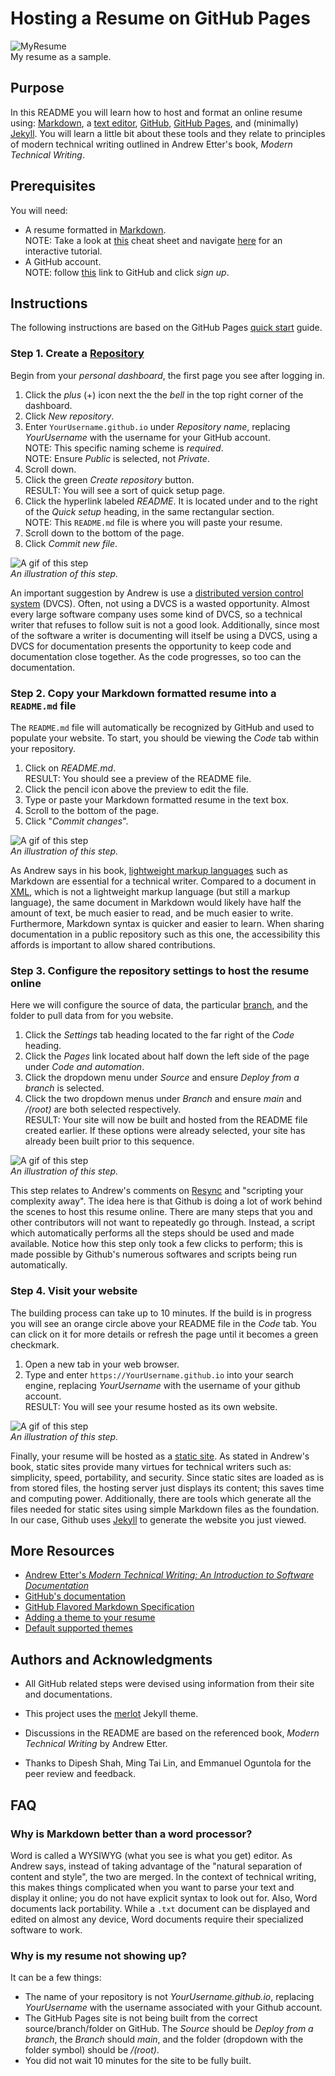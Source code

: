 # Hosting a Resume on GitHub Pages

![MyResume](Resume.gif)  
My resume as a sample.

## Purpose

In this README you will learn how to host and format an online resume using: [Markdown](https://www.markdownguide.org/getting-started/), a [text editor](https://code.visualstudio.com/), [GitHub](https://github.com/), [GitHub Pages](https://pages.github.com/), and (minimally) [Jekyll](https://jekyllrb.com/docs/). You will learn a little bit about these tools and they relate to principles of modern technical writing outlined in Andrew Etter's book, _Modern Technical Writing_.

## Prerequisites

You will need:  

- A resume formatted in [Markdown](https://daringfireball.net/projects/markdown/).  
NOTE: Take a look at [this](https://www.markdownguide.org/cheat-sheet) cheat sheet and navigate [here](https://www.markdowntutorial.com/) for an interactive tutorial.
- A GitHub account.  
NOTE: follow [this](https://github.com/) link to GitHub and click _sign up_.

## Instructions

The following instructions are based on the GitHub Pages [quick start](https://docs.github.com/en/pages/quickstart) guide.

### Step 1. Create a [Repository](https://docs.github.com/en/repositories/creating-and-managing-repositories/about-repositories)

Begin from your _personal dashboard_, the first page you see after logging in.  

1. Click the _plus_ (+) icon next the the _bell_ in the top right corner of the dashboard.
2. Click _New repository_.
3. Enter `YourUsername.github.io` under _Repository name_, replacing _YourUsername_ with the username for your GitHub account.  
NOTE: This specific naming scheme is _required_.  
NOTE: Ensure _Public_ is selected, not _Private_.
4. Scroll down.
5. Click the green _Create repository_ button.  
RESULT: You will see a sort of quick setup page.
6. Click the hyperlink labeled _README_. It is located under and to the right of the _Quick setup_ heading, in the same rectangular section.  
NOTE: This `README.md` file is where you will paste your resume.
7. Scroll down to the bottom of the page.
8. Click _Commit new file_.  

![A gif of this step](Step1.gif)  
_An illustration of this step._

An important suggestion by Andrew is use a [distributed version control system](https://en.wikipedia.org/wiki/Distributed_version_control) (DVCS). Often, not using a DVCS is a wasted opportunity. Almost every large software company uses some kind of DVCS, so a technical writer that refuses to follow suit is not a good look. Additionally, since most of the software a writer is documenting will itself be using a DVCS, using a DVCS for documentation presents the opportunity to keep code and documentation close together. As the code progresses, so too can the documentation.

### Step 2. Copy your Markdown formatted resume into a `README.md` file

The `README.md` file will automatically be recognized by GitHub and used to populate your website. To start, you should be viewing the _Code_ tab within your repository.

1. Click on _README.md_.  
RESULT: You should see a preview of the README file.
2. Click the pencil icon above the preview to edit the file.
3. Type or paste your Markdown formatted resume in the text box.
4. Scroll to the bottom of the page.
5. Click "_Commit changes_".

![A gif of this step](Step2.gif)  
_An illustration of this step._

As Andrew says in his book, [lightweight markup languages](https://en.wikipedia.org/wiki/Lightweight_markup_language) such as Markdown are essential for a technical writer. Compared to a document in [XML](https://www.w3.org/standards/xml/core#:~:text=What%20is%20XML%3F,more%20suitable%20for%20Web%20use.), which is not a lightweight markup language (but still a markup language), the same document in Markdown would likely have half the amount of text, be much easier to read, and be much easier to write. Furthermore, Markdown syntax is quicker and easier to learn. When sharing documentation in a public repository such as this one, the accessibility this affords is important to allow shared contributions.

### Step 3. Configure the repository settings to host the resume online

Here we will configure the source of data, the particular [branch](https://docs.github.com/en/pull-requests/collaborating-with-pull-requests/proposing-changes-to-your-work-with-pull-requests/about-branches), and the folder to pull data from for you website.

1. Click the _Settings_ tab heading located to the far right of the _Code_ heading.
2. Click the _Pages_ link located about half down the left side of the page under _Code and automation_.
3. Click the dropdown menu under _Source_ and ensure _Deploy from a branch_ is selected.
4. Click the two dropdown menus under _Branch_ and ensure _main_ and _/(root)_ are both selected respectively.  
RESULT: Your site will now be built and hosted from the README file created earlier. If these options were already selected, your site has already been built prior to this sequence.

![A gif of this step](Step3.gif)  
_An illustration of this step._

This step relates to Andrew's comments on [Resync](https://rsync.samba.org/) and "scripting your complexity away". The idea here is that Github is doing a lot of work behind the scenes to host this resume online. There are many steps that you and other contributors will not want to repeatedly go through. Instead, a script which automatically performs all the steps should be used and made available. Notice how this step only took a few clicks to perform; this is made possible by Github's numerous softwares and scripts being run automatically.

### Step 4. Visit your website

The building process can take up to 10 minutes. If the build is in progress you will see an orange circle above your README file in the _Code_ tab. You can click on it for more details or refresh the page until it becomes a green checkmark.

1. Open a new tab in your web browser.
2. Type and enter `https://YourUsername.github.io` into your search engine, replacing _YourUsername_ with the username of your github account.  
RESULT: You will see your resume hosted as its own website.

![A gif of this step](Step4.gif)  
_An illustration of this step._

Finally, your resume will be hosted as a [static site](https://en.wikipedia.org/wiki/Static_web_page). As stated in Andrew's book, static sites provide many virtues for technical writers such as: simplicity, speed, portability, and security. Since static sites are loaded as is from stored files, the hosting server just displays its content; this saves time and computing power. Additionally, there are tools which generate all the files needed for static sites using simple Markdown files as the foundation. In our case, Github uses [Jekyll](http://jekyllrb.com/) to generate the website you just viewed.

## More Resources

- [Andrew Etter's _Modern Technical Writing: An Introduction to Software Documentation_](https://www.amazon.ca/Modern-Technical-Writing-Introduction-Documentation-ebook/dp/B01A2QL9SS)
- [GitHub's documentation](https://docs.github.com/en)
- [GitHub Flavored Markdown Specification](https://github.github.com/gfm/)
- [Adding a theme to your resume](https://docs.github.com/en/pages/setting-up-a-github-pages-site-with-jekyll/adding-a-theme-to-your-github-pages-site-using-jekyll#adding-a-theme)
- [Default supported themes](https://pages.github.com/themes/)

## Authors and Acknowledgments

- All GitHub related steps were devised using information from their site and documentations.

- This project uses the [merlot](https://github.com/pages-themes/merlot) Jekyll theme.

- Discussions in the README are based on the referenced book, _Modern Technical Writing_ by Andrew Etter.

- Thanks to Dipesh Shah, Ming Tai Lin, and Emmanuel Oguntola for the peer review and feedback.

## FAQ

### Why is Markdown better than a word processor?

Word is called a WYSIWYG (what you see is what you get) editor. As Andrew says, instead of taking advantage of the "natural separation of content and style", the two are merged. In the context of technical writing, this makes things complicated when you want to parse your text and display it online; you do not have explicit syntax to look out for. Also, Word documents lack portability. While a `.txt` document can be displayed and edited on almost any device, Word documents require their specialized software to work.

### Why is my resume not showing up?

It can be a few things:  

- The name of your repository is not _YourUsername.github.io_, replacing _YourUsername_ with the username associated with your Github account.
- The GitHub Pages site is not being built from the correct source/branch/folder on GitHub. The _Source_ should be _Deploy from a branch_, the _Branch_ should _main_, and the folder (dropdown with the folder symbol) should be _/(root)_.
- You did not wait 10 minutes for the site to be fully built.
